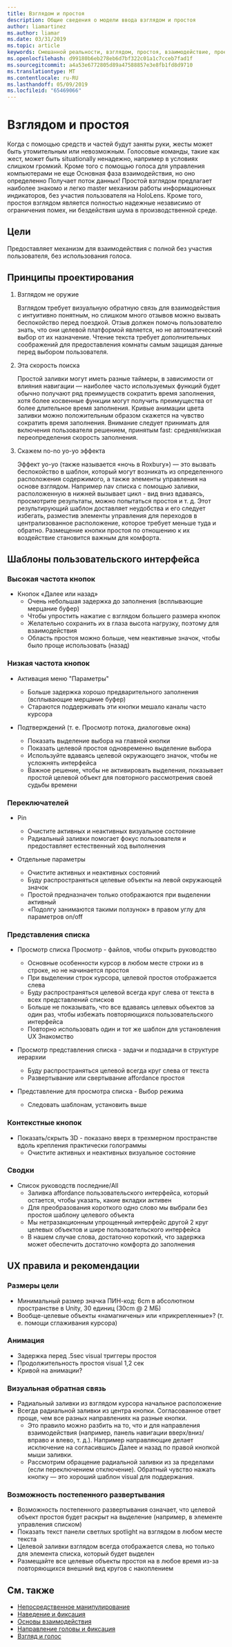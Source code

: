 ```yaml
---
title: Взглядом и простоя
description: Общие сведения о модели ввода взглядом и простоя
author: liamartinez
ms.author: liamar
ms.date: 03/31/2019
ms.topic: article
keywords: Смешанной реальности, взглядом, простоя, взаимодействие, проектирование
ms.openlocfilehash: d99180b6eb278eb6d7bf322c01a1c7cceb7fad1f
ms.sourcegitcommit: a4a53e6772805d89a47588857e3e8fb1fd8d9710
ms.translationtype: MT
ms.contentlocale: ru-RU
ms.lasthandoff: 05/09/2019
ms.locfileid: "65469066"
---
```

# <a name="gaze-and-dwell"></a>Взглядом и простоя

Когда с помощью средств и частей будут заняты руки, жесты может быть утомительным или невозможным.  Голосовые команды, такие как жест, может быть situationally ненадежно, например в условиях слишком громкий.  Кроме того с помощью голоса для управления компьютерами не еще Основная фаза взаимодействия, но оно определенно Получает поток данных!  Простой взглядом предлагает наиболее знакомо и легко master механизм работы информационных индикаторов, без участия пользователя на HoloLens.  Кроме того, простоя взглядом является полностью надежные независимо от ограничения помех, ни бездействия шума в производственной среде.

## <a name="goals"></a>Цели

Предоставляет механизм для взаимодействия с полной без участия пользователя, без использования голоса.

## <a name="design-principles"></a>Принципы проектирования

1. Взглядом не оружие
    
    Взглядом требует визуальную обратную связь для взаимодействия с интуитивно понятным, но слишком много отзывов можно вызвать беспокойство перед поездкой. Отзыв должен помочь пользователю знать, что они целевой платформой является, но не автоматический выбор от их назначение. Чтение текста требует дополнительных соображений для предоставления комнаты самым защищая данные перед выбором пользователя.
    
2. Эта скорость поиска
    
    Простой заливки могут иметь разные таймеры, в зависимости от влияния навигации — наиболее часто используемых функций будет обычно получают ряд преимуществ сократить время заполнения, хотя более косвенные функции могут получить преимущества от более длительное время заполнения. Кривые анимации цвета заливки можно положительным образом скажется на чувство сократить время заполнения. Внимание следует принимать для включения пользователя решением, принятым fast: средняя/низкая переопределения скорость заполнения.
    
3. Скажем no-no yo-yo эффекта

    Эффект yo-yo (также называется «ночь в Roxbury») — это вызвать беспокойство в шаблон, который могут возникать из определенного расположения содержимого, а также элементы управления на основе взглядом. Например nav списка с помощью заливки, расположенную в нижней вызывает цикл - вид вниз вдаваясь, просмотрите результаты, можно попытаться простоя и т. д. Этот результирующий шаблон доставляет неудобства и его следует избегать, разместив элементы управления для переходов в централизованное расположение, которое требует меньше туда и обратно. Размещение кнопки простоя по отношению к их воздействие становится важным для комфорта.

## <a name="ui-patterns"></a>Шаблоны пользовательского интерфейса

### <a name="high-frequency-buttons"></a>Высокая частота кнопок
    
* Кнопок «Далее или назад»
  * Очень небольшая задержка до заполнения (всплывающие мерцание буфер)
  * Чтобы упростить нажатие с взглядом большего размера кнопок
  * Желательно сохранить их в глаза высота нагрузку, поэтому для взаимодействия
  * Область простоя можно больше, чем неактивные значок, чтобы было проще использовать (назад)

### <a name="low-frequency-buttons"></a>Низкая частота кнопок
    
* Активация меню "Параметры"
  * Больше задержка хорошо предварительного заполнения (всплывающие мерцание буфер)
  * Стараются поддерживать эти кнопки мешало каналы часто курсора

* Подтверждений (т. е. Просмотр потока, диалоговые окна)
  * Показать выделение выбора на главной кнопки
  * Показать целевой простоя одновременно выделение выбора
  * Используйте вдаваясь целевой окружающего значок, чтобы не усложнять интерфейса
  * Важное решение, чтобы не активировать выделения, показывает простой целевой объект для повторного рассмотрения своей судьбы времени
        
### <a name="toggle-buttons"></a>Переключателей

* Pin
  * Очистите активных и неактивных визуальное состояние
  * Радиальный заливки помогает фокус пользователя и предоставляет естественный ход выполнения 

* Отдельные параметры
  * Очистите активных и неактивных состояний
  * Буду распространяться целевые объекты на левой окружающей значок
  * Простой предназначен только отображаются при выделении активный
  * «Подолгу занимаются такими ползунок» в правом углу для параметров on/off

### <a name="list-views"></a>Представления списка

* Просмотр списка Просмотр - файлов, чтобы открыть руководство
  * Основные особенности курсор в любом месте строки из в строке, но не начинается простоя
  * При выделении строк курсора, целевой простоя отображается слева
  * Буду распространяться целевой всегда круг слева от текста в всех представлений списков
  * Больше не показывать, что все вдаваясь целевых объектов за один раз, чтобы избежать повторяющихся пользовательского интерфейса
  * Повторно использовать один и тот же шаблон для установления UX Знакомство
        
* Просмотр представления списка - задачи и подзадачи в структуре иерархии
  * Буду распространяться целевой всегда круг слева от текста
  * Развертывание или свертывание affordance простоя
        
* Представление для просмотра списка - Выбор режима
  * Следовать шаблонам, установить выше

### <a name="contextual-buttons"></a>Контекстные кнопок

* Показать/скрыть 3D - показано вверх в трехмерном пространстве вдоль крепления практически голограммы 
  * Очистите активных и неактивных визуальное состояние

### <a name="pivots"></a>Сводки

* Список руководств последние/All
  * Заливка affordance пользовательского интерфейса, который остается, чтобы указать, какие вкладки активен
  * Для преобразования короткого одно слово мы выбрали без простоя шаблону целевого объекта
  * Мы нетразакционным упрощенный интерфейс другой 2 круг целевых объектов и шире пользовательского интерфейса
  * В нашем случае слова, достаточно короткий, что задержка может обеспечить достаточно комфорта до заполнения


## <a name="ux-guidelines-and-best-practices"></a>UX правила и рекомендации

### <a name="target-sizes"></a>Размеры цели

  * Минимальный размер значка ПИН-код: 6cm в абсолютном пространстве в Unity, 30 единиц (30cm @ 2 МБ)
  * Вообще-целевые объекты «намагничены» или «прикрепленные»? (т. е. помощи сглаживания курсора)

### <a name="animation"></a>Анимация

  * Задержка перед .5sec visual триггеры простоя
  * Продолжительность простоя visual 1,2 сек
  * Кривой на анимации?

### <a name="visual-feedback"></a>Визуальная обратная связь

  * Радиальный заливки из взглядом курсора начальное расположение
  * Всегда радиальной заливки из центра кнопки. Согласованное ответ проще, чем все разных направлениях на разные кнопки. 
    * Это правило можно разбить на то, что и для направления взаимодействия (например, панель навигации вверх/вниз/вправо и влево, т. д.). Например направляющие делает исключение на согласившись Далее и назад по правой кнопкой мыши заливки.
    * Рассмотрим обращение радиальной заливки из за пределами (если переключением отключение). Обратный чувство нажать кнопку — это хороший шаблон visual для поддержания. 

### <a name="progressive-disclosure"></a>Возможность постепенного развертывания

 * Возможность постепенного развертывания означает, что целевой объект простоя будет раскрыт на выделение (например, в элементе управления списком)
 * Показать текст панели светлых spotlight на взглядом в любом месте текста
 * Целевой заливки взглядом всегда отображается слева, но только для элемента списка, который будет выделен
 * Размещайте все целевые объекты простоя на в любое время из-за повторяющихся внешний вид кругов с накоплением
 
 ## <a name="see-also"></a>См. также
* [Непосредственное манипулирование](direct-manipulation.md)
* [Наведение и фиксация](point-and-commit.md)
* [Основы взаимодействия](interaction-fundamentals.md)
* [Направление головы и фиксация](gaze-and-commit.md)
* [Взгляд и голос](voice-design.md)
